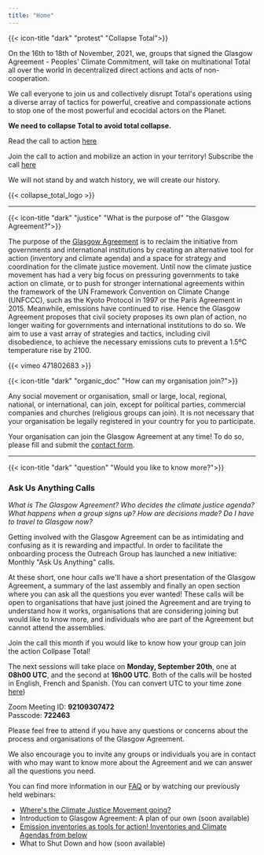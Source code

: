 ```yaml
---
title: "Home"
---
```


{{< icon-title "dark" "protest" "Collapse Total">}}

On the 16th to 18th of November, 2021, we, groups that signed the Glasgow Agreement - Peoples' Climate Commitment, will take on multinational Total all over the world in decentralized direct actions and acts of non-cooperation.  

We call everyone to join us and collectively disrupt Total's operations using a diverse array of tactics for powerful, creative and compassionate actions to stop one of the most powerful and ecocidal actors on the Planet.  

**We need to collapse Total to avoid total collapse.**  

Read the call to action [here](collapse_total/)  

Join the call to action and mobilize an action in your territory! Subscribe the call [here](https://framaforms.org/collapse-total-call-to-action-1627950762)  

We will not stand by and watch history, we will create our history.  

{{< collapse_total_logo >}}

---

{{< icon-title "dark" "justice" "What is the purpose of" "the Glasgow Agreement?">}}

The purpose of the [Glasgow Agreement](./agreement) is to reclaim the initiative from governments and international institutions by creating an alternative tool for action (inventory and climate agenda) and a space for strategy and coordination for the climate justice movement. Until now the climate justice movement has had a very big focus on pressuring governments to take action on climate, or to push for stronger international agreements within the framework of the UN Framework Convention on Climate Change (UNFCCC), such as the Kyoto Protocol in 1997 or the Paris Agreement in 2015. Meanwhile, emissions have continued to rise. Hence the Glasgow Agreement proposes that civil society proposes its own plan of action, no longer waiting for governments and international institutions to do so. We aim to use a vast array of strategies and tactics, including civil disobedience, to achieve the necessary emissions cuts to prevent a 1.5ºC temperature rise by 2100.  

{{< vimeo 471802683 >}}

{{< icon-title "dark" "organic_doc" "How can my organisation join?">}}

Any social movement or organisation, small or large, local, regional, national, or international, can join, except for political parties, commercial companies and churches (religious groups can join). It is not necessary that your organisation be legally registered in your country for you to participate.  

Your organisation can join the Glasgow Agreement at any time! To do so, please fill and submit the [contact form](./contact).  

---

{{< icon-title "dark" "question" "Would you like to know more?">}}

### Ask Us Anything Calls

*What is The Glasgow Agreement? Who decides the climate justice agenda? What happens when a group signs up? How are decisions made? Do I have to travel to Glasgow now?*  

Getting involved with the Glasgow Agreement can be as intimidating and confusing as it is rewarding and impactful. In order to facilitate the onboarding process the Outreach Group has launched a new initiative: Monthly "Ask Us Anything" calls.  

At these short, one hour calls we'll have a short presentation of the Glasgow Agreement, a summary of the last assembly and finally an open section where you can ask all the questions you ever wanted! These calls will be open to organisations that have just joined the Agreement and are trying to understand how it works, organisations that are considering joining but would like to know more, and individuals who are part of the Agreement but cannot attend the assemblies.  

Join the call this month if you would like to know how your group can join the action Collpase Total!  

The next sessions will take place on **Monday, September 20th**, one at **08h00 UTC**, and the second at **16h00 UTC**.  Both of the calls will be hosted in English, French and Spanish. (You can convert UTC to your time zone [here](https://www.worldtimebuddy.com/))

Zoom Meeting ID: **92109307472**  
Passcode: **722463**  

Please feel free to attend if you have any questions or concerns about the process and organisations of the Glasgow Agreement.  

We also encourage you to invite any groups or individuals you are in contact with who may want to know more about the Agreement and we can answer all the questions you need.  

You can find more information in our [FAQ](./faq) or by watching our previously held webinars:
- [Where's the Climate Justice Movement going?](https://www.facebook.com/peoplesclimatecommitment/videos/2653423964896375/)
- Introduction to Glasgow Agreement: A plan of our own (soon available)
- [Emission inventories as tools for action! Inventories and Climate Agendas from below](https://www.facebook.com/peoplesclimatecommitment/videos/358312655441148/)
- What to Shut Down and how (soon available)